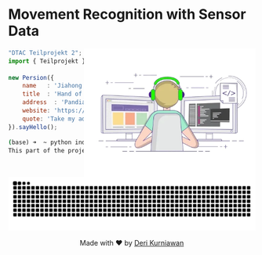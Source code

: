 # Movement Recognition with Sensor Data


<!--x axis divider-->


<picture> 
<a href="https://media.giphy.com/media/SWoSkN6DxTszqIKEqv/giphy.gif" alt="Developer">
<img src="/assets//images/developer.webp" align="right" width="350">
</a>
</picture>



```js
"DTAC Teilprojekt 2";
import { Teilprojekt } from 'DTAC';

new Persion({
    name   : 'Jiahong Que',
    title  : 'Hand of the Master of Coin, Lord of House Que of the Duck River',
    address  : 'Pandias villa, Duck River, Esternland',
    website: 'https://github.com/bill-unitech2021',
    quote: 'Take my advise, I do not use it anyway.',
}).sayHello();
```

```cmd
(base) ➜  ~ python index.py
This part of the project involves experimentation and analysis of the use of sensor data to detect and recognize motion from pre-defined categories.
```


<!--x axis divider-->


![Commit Snake History SVG](https://raw.githubusercontent.com/Deri-Kurniawan/Deri-Kurniawan/output/github-snake.svg)

<!--x axis divider-->


<div align="center">
    Made with ❤️ by <a href="https://deri.my.id" target="_blank">Deri Kurniawan</a>
</div>